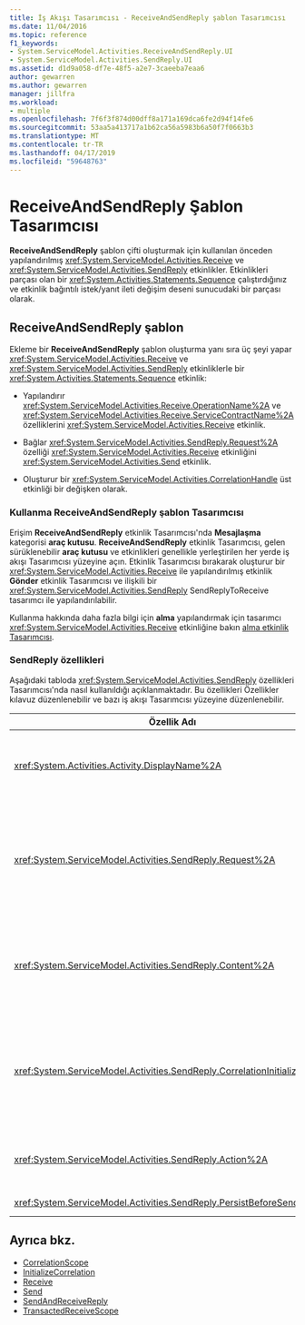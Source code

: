 ```yaml
---
title: İş Akışı Tasarımcısı - ReceiveAndSendReply şablon Tasarımcısı
ms.date: 11/04/2016
ms.topic: reference
f1_keywords:
- System.ServiceModel.Activities.ReceiveAndSendReply.UI
- System.ServiceModel.Activities.SendReply.UI
ms.assetid: d1d9a058-df7e-48f5-a2e7-3caeeba7eaa6
author: gewarren
ms.author: gewarren
manager: jillfra
ms.workload:
- multiple
ms.openlocfilehash: 7f6f3f874d00dff8a171a169dca6fe2d94f14fe6
ms.sourcegitcommit: 53aa5a413717a1b62ca56a5983b6a50f7f0663b3
ms.translationtype: MT
ms.contentlocale: tr-TR
ms.lasthandoff: 04/17/2019
ms.locfileid: "59648763"
---
```

# <a name="receiveandsendreply-template-designer"></a>ReceiveAndSendReply Şablon Tasarımcısı

**ReceiveAndSendReply** şablon çifti oluşturmak için kullanılan önceden yapılandırılmış <xref:System.ServiceModel.Activities.Receive> ve <xref:System.ServiceModel.Activities.SendReply> etkinlikler. Etkinlikleri parçası olan bir <xref:System.Activities.Statements.Sequence> çalıştırdığınız ve etkinlik bağıntılı istek/yanıt ileti değişim deseni sunucudaki bir parçası olarak.

## <a name="the-receiveandsendreply-template"></a>ReceiveAndSendReply şablon

Ekleme bir **ReceiveAndSendReply** şablon oluşturma yanı sıra üç şeyi yapar <xref:System.ServiceModel.Activities.Receive> ve <xref:System.ServiceModel.Activities.SendReply> etkinliklerle bir <xref:System.Activities.Statements.Sequence> etkinlik:

- Yapılandırır <xref:System.ServiceModel.Activities.Receive.OperationName%2A> ve <xref:System.ServiceModel.Activities.Receive.ServiceContractName%2A> özelliklerini <xref:System.ServiceModel.Activities.Receive> etkinlik.

- Bağlar <xref:System.ServiceModel.Activities.SendReply.Request%2A> özelliği <xref:System.ServiceModel.Activities.Receive> etkinliğini <xref:System.ServiceModel.Activities.Send> etkinlik.

- Oluşturur bir <xref:System.ServiceModel.Activities.CorrelationHandle> üst etkinliği bir değişken olarak.

### <a name="use-the-receiveandsendreply-template-designer"></a>Kullanma ReceiveAndSendReply şablon Tasarımcısı

Erişim **ReceiveAndSendReply** etkinlik Tasarımcısı'nda **Mesajlaşma** kategorisi **araç kutusu**. **ReceiveAndSendReply** etkinlik Tasarımcısı, gelen sürüklenebilir **araç kutusu** ve etkinlikleri genellikle yerleştirilen her yerde iş akışı Tasarımcısı yüzeyine açın. Etkinlik Tasarımcısı bırakarak oluşturur bir <xref:System.ServiceModel.Activities.Receive> ile yapılandırılmış etkinlik **Gönder** etkinlik Tasarımcısı ve ilişkili bir <xref:System.ServiceModel.Activities.SendReply> SendReplyToReceive tasarımcı ile yapılandırılabilir.

Kullanma hakkında daha fazla bilgi için **alma** yapılandırmak için tasarımcı <xref:System.ServiceModel.Activities.Receive> etkinliğine bakın [alma etkinlik Tasarımcısı](../workflow-designer/receive-activity-designer.md).

### <a name="properties-of-sendreply"></a>SendReply özellikleri

Aşağıdaki tabloda <xref:System.ServiceModel.Activities.SendReply> özellikleri Tasarımcısı'nda nasıl kullanıldığı açıklanmaktadır. Bu özellikleri Özellikler kılavuz düzenlenebilir ve bazı iş akışı Tasarımcısı yüzeyine düzenlenebilir.

| Özellik Adı | Gerekli | Kullanım |
|-|----------|-|
| <xref:System.Activities.Activity.DisplayName%2A> | False | İsteğe bağlı kolay adı <xref:System.ServiceModel.Activities.SendReply> etkinlik. SendReplyToReceive varsayılandır.<br /><br /> Ancak varsayılan olmayan bir değeri kullanımı kolay için <xref:System.Activities.Activity.DisplayName%2A> kesinlikle gerekli değildir, bu tür bir değer kullanmak en iyisidir. |
| <xref:System.ServiceModel.Activities.SendReply.Request%2A> | Doğru | Başvuru <xref:System.ServiceModel.Activities.Receive> etkinlik ile eşleştirilmiş <xref:System.ServiceModel.Activities.SendReply> etkinlik. Bu özellik olmamalıdır **null**. <xref:System.ServiceModel.Activities.Receive> ve <xref:System.ServiceModel.Activities.SendReply> etkinlikler birlikte sunucu üzerinde bir istek/yanıt Mesajlaşma modeli model için kullanılır. Bu özellik belirten <xref:System.ServiceModel.Activities.Send> etkinlik eşleştirilmiştir. Tasarımcıda için otomatik olarak bağlı olduğundan bu özellik düzenlenemiyor <xref:System.ServiceModel.Activities.Send> oluşturduğunuz etkinlik <xref:System.ServiceModel.Activities.SendReply> etkinlik. |
| <xref:System.ServiceModel.Activities.SendReply.Content%2A> | False | İleti veya parametre içeriği almak için belirtir. Ya da olabilir bir <xref:System.ServiceModel.Activities.ReceiveMessageContent> etkinlik veya <xref:System.ServiceModel.Activities.ReceiveParametersContent> etkinlik. Yanındaki üç nokta düğmesine tıklayarak bu özellik düzenleme **içerik** özellik kılavuzunda veya tıklayarak alan **tanımla** düğmesinin yanındaki **içerik** etiketi **Alma** etkinlik Tasarımcı yüzeyine bırakın. Her ikisini de görüntüle **içerik tanımı** iletişim. Bu kutuyu kullanma hakkında daha fazla bilgi için bkz. [içerik tanımı iletişim kutusunun](../workflow-designer/content-definition-dialog-box.md) konu. |
| <xref:System.ServiceModel.Activities.SendReply.CorrelationInitializers%2A> | False | Koleksiyonunu belirtir <xref:System.ServiceModel.Activities.CorrelationInitializer> birden çok başlatmak nesneleri <xref:System.ServiceModel.Activities.CorrelationHandle> bu yapılandırma nesneleri <xref:System.ServiceModel.Activities.Receive> etkinlik iş akışı içinde. Yanındaki üç nokta düğmesini tıklayın <xref:System.ServiceModel.Activities.SendReply.CorrelationInitializers%2A> özelliği açmak için özellikler kılavuzundaki **bağıntı başlatıcılar Ekle** iletişim kutusu. Bu kutuyu kullanma hakkında daha fazla bilgi için bkz. [Correlationınitializer iletişim kutusunu](../workflow-designer/add-correlationinitializers-dialog-box.md) konu. |
| <xref:System.ServiceModel.Activities.SendReply.Action%2A> | False | İletinin eylem üstbilgisini belirtir. Açıkça ayarlanmış ise, değeri varsayılan olarak:<br /><br /> <strong>https://tempuri.org/{service ad alanı sözleşme} / {hizmet sözleşmesi adı} / {işlem adı}</strong> |
| <xref:System.ServiceModel.Activities.SendReply.PersistBeforeSend%2A> | False | Yanıt iletisi gönderilmeden önce iş akışı örneği kalıcı olup olmadığını belirtir. Varsayılan değer **false**. |

## <a name="see-also"></a>Ayrıca bkz.

- [CorrelationScope](../workflow-designer/correlationscope-activity-designer.md)
- [InitializeCorrelation](../workflow-designer/initializecorrelation-activity-designer.md)
- [Receive](../workflow-designer/receive-activity-designer.md)
- [Send](../workflow-designer/send-activity-designer.md)
- [SendAndReceiveReply](../workflow-designer/sendandreceivereply-template-designer.md)
- [TransactedReceiveScope](../workflow-designer/transactedreceivescope-activity-designer.md)